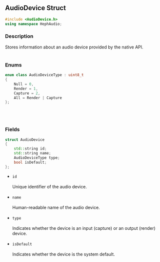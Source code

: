 ## AudioDevice Struct
```c++
#include <AudioDevice.h>
using namespace HephAudio;
```

### Description
Stores information about an audio device provided by the native API.
<br><br>

### Enums
```c++
enum class AudioDeviceType : uint8_t
{
    Null = 0,
    Render = 1,
    Capture = 2,
    All = Render | Capture
};
```
<br><br>

### Fields
```c++
struct AudioDevice
{
    std::string id;
    std::string name;
    AudioDeviceType type;
    bool isDefault;
};
```

- ``id``
<br><br>
Unique identifier of the audio device.
<br><br>
- ``name``
<br><br>
Human-readable name of the audio device.
<br><br>
- ``type``
<br><br>
Indicates whether the device is an input (capture) or an output (render) device.
<br><br>
- ``isDefault``
<br><br>
Indicates whether the device is the system default.
